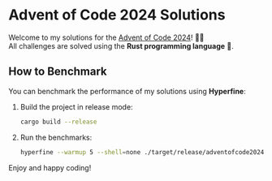 # Advent of Code 2024 Solutions

Welcome to my solutions for the [Advent of Code 2024](https://adventofcode.com/2024)! 🎄✨  
All challenges are solved using the **Rust programming language** 🦀.

## How to Benchmark

You can benchmark the performance of my solutions using **Hyperfine**:

1. Build the project in release mode:
   ```bash
   cargo build --release
   ```

2. Run the benchmarks:
   ```bash
   hyperfine --warmup 5 --shell=none ./target/release/adventofcode2024
   ```

Enjoy and happy coding!
